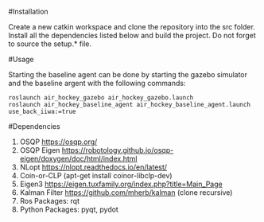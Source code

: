 #Installation

Create a new catkin workspace and clone the repository into the src folder. 
Install all the dependencies listed below and build the project. 
Do not forget to source the setup.* file.

#Usage

Starting the baseline agent can be done by starting the gazebo simulator and the baseline argent
with the following commands:
```
roslaunch air_hockey_gazebo air_hockey_gazebo.launch
roslaunch air_hockey_baseline_agent air_hockey_baseline_agent.launch use_back_iiwa:=true
```

#Dependencies

1. OSQP https://osqp.org/
2. OSQP Eigen https://robotology.github.io/osqp-eigen/doxygen/doc/html/index.html
3. NLopt https://nlopt.readthedocs.io/en/latest/
4. Coin-or-CLP (apt-get install coinor-libclp-dev)
5. Eigen3 https://eigen.tuxfamily.org/index.php?title=Main_Page
6. Kalman Filter https://github.com/mherb/kalman (clone recursive)
7. Ros Packages: rqt 
8. Python Packages: pyqt, pydot
